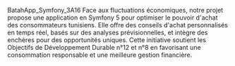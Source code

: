 BatahApp_Symfony_3A16
Face aux fluctuations économiques, notre projet propose une application en Symfony 5 pour optimiser le pouvoir d'achat des consommateurs tunisiens. Elle offre des conseils d'achat personnalisés en temps réel, basés sur des analyses prévisionnelles, et intègre des enchères pour des opportunités uniques. Cette initiative soutient les Objectifs de Développement Durable n°12 et n°8 en favorisant une consommation responsable et une meilleure gestion financière.
